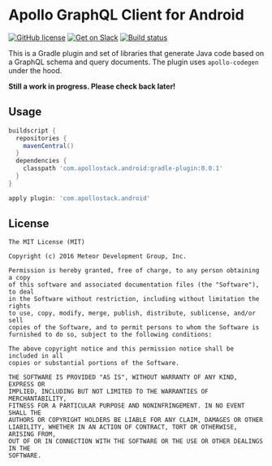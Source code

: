 # Apollo GraphQL Client for Android

[![GitHub license](https://img.shields.io/badge/license-MIT-lightgrey.svg?maxAge=2592000)](https://raw.githubusercontent.com/apollostack/apollo-android/master/LICENSE) [![Get on Slack](https://img.shields.io/badge/slack-join-orange.svg)](http://www.apollostack.com/#slack)
[![Build status](https://travis-ci.org/apollostack/apollo-android.svg?branch=master)](https://travis-ci.org/apollostack/apollo-android)

This is a Gradle plugin and set of libraries that generate Java code based on a GraphQL schema and query documents.
The plugin uses `apollo-codegen` under the hood.

**Still a work in progress. Please check back later!**

## Usage

```groovy
buildscript {
  repositories {
    mavenCentral()
  }
  dependencies {
    classpath 'com.apollostack.android:gradle-plugin:0.0.1'
  }
}

apply plugin: 'com.apollostack.android'
```

## License

```
The MIT License (MIT)

Copyright (c) 2016 Meteor Development Group, Inc.

Permission is hereby granted, free of charge, to any person obtaining a copy
of this software and associated documentation files (the "Software"), to deal
in the Software without restriction, including without limitation the rights
to use, copy, modify, merge, publish, distribute, sublicense, and/or sell
copies of the Software, and to permit persons to whom the Software is
furnished to do so, subject to the following conditions:

The above copyright notice and this permission notice shall be included in all
copies or substantial portions of the Software.

THE SOFTWARE IS PROVIDED "AS IS", WITHOUT WARRANTY OF ANY KIND, EXPRESS OR
IMPLIED, INCLUDING BUT NOT LIMITED TO THE WARRANTIES OF MERCHANTABILITY,
FITNESS FOR A PARTICULAR PURPOSE AND NONINFRINGEMENT. IN NO EVENT SHALL THE
AUTHORS OR COPYRIGHT HOLDERS BE LIABLE FOR ANY CLAIM, DAMAGES OR OTHER
LIABILITY, WHETHER IN AN ACTION OF CONTRACT, TORT OR OTHERWISE, ARISING FROM,
OUT OF OR IN CONNECTION WITH THE SOFTWARE OR THE USE OR OTHER DEALINGS IN THE
SOFTWARE.
```
